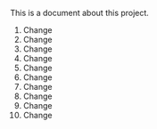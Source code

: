 This is a document about this project.  

1. Change
2. Change
3. Change
4. Change
5. Change
6. Change
7. Change
8. Change
9. Change
10. Change